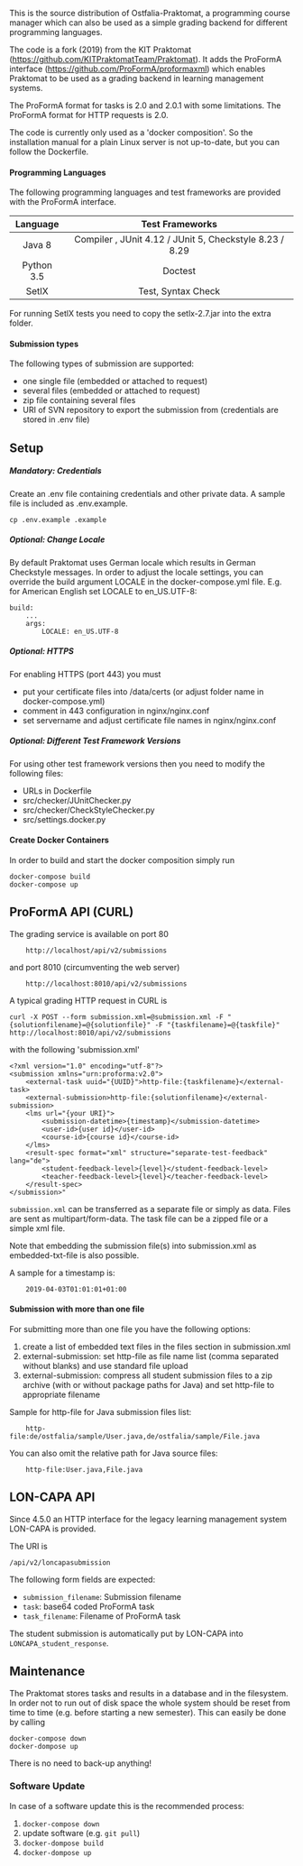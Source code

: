 This is the source distribution of Ostfalia-Praktomat, a programming course manager which can also be used as a simple
grading backend for different programming languages.

The code is a fork (2019) from the KIT Praktomat (https://github.com/KITPraktomatTeam/Praktomat).
It adds the ProFormA interface (https://github.com/ProFormA/proformaxml) which enables Praktomat
to be used as a grading backend in learning management systems.

The ProFormA format for tasks is 2.0 and 2.0.1 with some limitations.
The ProFormA format for HTTP requests is 2.0. 

The code is currently only used as a 'docker composition'.
So the installation manual for a plain Linux server is not up-to-date, 
but you can follow the Dockerfile. 

#### Programming Languages

The following programming languages and test frameworks are provided with the ProFormA interface.


| Language      | Test Frameworks |
| :---:        |    :----:   |         
| Java 8     | Compiler ,  JUnit 4.12 / JUnit 5, Checkstyle 8.23 / 8.29   |
| Python 3.5   | Doctest        |
| SetlX   | Test, Syntax Check        |

For running SetlX tests you need to copy the setlx-2.7.jar into the extra folder.


#### Submission types

The following types of submission are supported:

* one single file (embedded or attached to request) 
* several files (embedded or attached to request) 
* zip file containing several files
* URI of SVN repository to export the submission from (credentials are stored in .env file)
 


## Setup


##### Mandatory: Credentials

Create an .env file containing credentials and other private data. 
A sample file is included as .env.example.  

    cp .env.example .example 

##### Optional: Change Locale

By default Praktomat uses German locale which results in German Checkstyle messages.
In order to adjust the locale settings, you can override the build argument LOCALE in the
docker-compose.yml file. E.g. for American English set LOCALE to en_US.UTF-8: 

    build:
        ...
        args:
            LOCALE: en_US.UTF-8


##### Optional: HTTPS
For enabling HTTPS (port 443) you must 

* put your certificate files into /data/certs (or adjust folder name in docker-compose.yml)
* comment in 443 configuration in nginx/nginx.conf
* set servername and adjust certificate file names in nginx/nginx.conf  

##### Optional: Different Test Framework Versions

For using other test framework versions then you need to modify the following files:
- URLs in Dockerfile
- src/checker/JUnitChecker.py
- src/checker/CheckStyleChecker.py
- src/settings.docker.py


#### Create Docker Containers

In order to build and start the docker composition simply run 

    docker-compose build
    docker-compose up
      


        

## ProFormA API (CURL)

<!--
TODO: The Web-Interface seems to be buggy.  

Then Praktomat is available on port 80 in your web browser:  

        http://localhost

For login see the credentials in your docker-compose.yml file (SUPERUSER and PASSWORD).

-->

The grading service is available on port 80  

        http://localhost/api/v2/submissions

and port 8010 (circumventing the web server)

        http://localhost:8010/api/v2/submissions
        

A typical grading HTTP request in CURL is

    curl -X POST --form submission.xml=@submission.xml -F "{solutionfilename}=@{solutionfile}" -F "{taskfilename}=@{taskfile}" http://localhost:8010/api/v2/submissions

with the following 'submission.xml'


    <?xml version="1.0" encoding="utf-8"?>
    <submission xmlns="urn:proforma:v2.0">
        <external-task uuid="{UUID}">http-file:{taskfilename}</external-task>
        <external-submission>http-file:{solutionfilename}</external-submission>
        <lms url="{your URI}">
            <submission-datetime>{timestamp}</submission-datetime>
            <user-id>{user id}</user-id>
            <course-id>{course id}</course-id>
        </lms>
        <result-spec format="xml" structure="separate-test-feedback" lang="de">
            <student-feedback-level>{level}</student-feedback-level>
            <teacher-feedback-level>{level}</teacher-feedback-level>
        </result-spec>
    </submission>"

`submission.xml` can be transferred as a separate file or simply as data.
Files are sent as multipart/form-data. The task file can be a zipped file or a simple xml file. 

Note that embedding the submission file(s) into submission.xml as embedded-txt-file is also possible.

A sample for a timestamp is:

        2019-04-03T01:01:01+01:00


#### Submission with more than one file

For submitting more than one file you have the following options:

1. create a list of embedded text files in the files section in submission.xml
2. external-submission: set http-file as file name list (comma separated without blanks) and use standard file upload
3. external-submission: compress all student submission files to a zip archive (with or without package paths for Java) and set http-file to appropriate filename

Sample for http-file for Java submission files list:

        http-file:de/ostfalia/sample/User.java,de/ostfalia/sample/File.java

You can also omit the relative path for Java source files:

        http-file:User.java,File.java

## LON-CAPA API

Since 4.5.0 an HTTP interface for the legacy learning management system LON-CAPA is provided. 

The URI is
    
    /api/v2/loncapasubmission

The following form fields are expected:
* `submission_filename`: Submission filename
* `task`: base64 coded ProFormA task 
* `task_filename`: Filename of ProFormA task

The student submission is automatically put by LON-CAPA into `LONCAPA_student_response`.


## Maintenance

The Praktomat stores tasks and results in a database and in the filesystem. In order not to
run out of disk space the whole system should be reset from time to time (e.g. before starting a new semester).
This can easily be done by calling 

    docker-compose down
    docker-dompose up 
  
There is no need to back-up anything!

### Software Update

In case of a software update this is the recommended process:

1. `docker-compose down`
2. update software (e.g. `git pull`)
3. `docker-dompose build`    
4. `docker-dompose up` 
